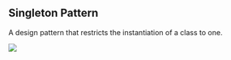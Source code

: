 ## Singleton Pattern

A design pattern that restricts the instantiation of a class to one.

![](https://i.imgur.com/2Bz8VlG.png)